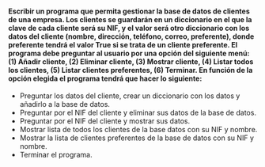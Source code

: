 #### Escribir un programa que permita gestionar la base de datos de clientes de una empresa. Los clientes se guardarán en un diccionario en el que la clave de cada cliente será su NIF, y el valor será otro diccionario con los datos del cliente (nombre, dirección, teléfono, correo, preferente), donde preferente tendrá el valor True si se trata de un cliente preferente. El programa debe preguntar al usuario por una opción del siguiente menú: (1) Añadir cliente, (2) Eliminar cliente, (3) Mostrar cliente, (4) Listar todos los clientes, (5) Listar clientes preferentes, (6) Terminar. En función de la opción elegida el programa tendrá que hacer lo siguiente:

- Preguntar los datos del cliente, crear un diccionario con los datos y añadirlo a la base de datos.
- Preguntar por el NIF del cliente y eliminar sus datos de la base de datos.
- Preguntar por el NIF del cliente y mostrar sus datos.
- Mostrar lista de todos los clientes de la base datos con su NIF y nombre.
- Mostrar la lista de clientes preferentes de la base de datos con su NIF y nombre.
- Terminar el programa.